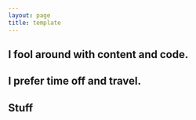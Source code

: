 ```yaml
---
layout: page
title: template
---
```


## I fool around with content and code. 


## I prefer time off and travel. 


## Stuff
